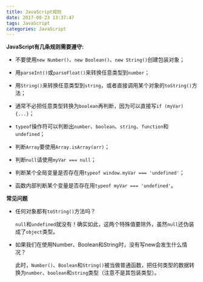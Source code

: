 ```yaml
---
title: JavaScript规则
date: 2017-08-23 13:37:47
tags: JavaScript
categories: JavaScript
---
```


**JavaScript有几条规则需要遵守:**

* 不要使用`new Number()`、`new Boolean()`、`new String()`创建包装对象；


* 用`parseInt()`或`parseFloat()`来转换任意类型到`number`；
* 用`String()`来转换任意类型到`string`，或者直接调用某个对象的`toString()`方法；
* 通常不必把任意类型转换为`boolean`再判断，因为可以直接写`if (myVar) {...}`；
* `typeof`操作符可以判断出`number`、`boolean`、`string`、`function`和`undefined`；
* 判断`Array`要使用`Array.isArray(arr)`；
* 判断`null`请使用`myVar === null`；
* 判断某个全局变量是否存在用`typeof window.myVar === 'undefined'`；
* 函数内部判断某个变量是否存在用`typeof myVar === 'undefined'`。



**常见问题**

* 任何对象都有`toString()`方法吗？

  `null`和`undefined`就没有！确实如此，这两个特殊值要除外，虽然`null`还伪装成了`object`类型。

* 如果我们在使用Number、Boolean和String时，没有写new会发生什么情况？

  此时，`Number()`、`Boolean`和`String()`被当做普通函数，把任何类型的数据转换为`number`、`boolean`和`string`类型（注意不是其包装类型）。

